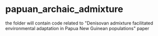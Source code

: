 # papuan_archaic_admixture
the folder will contain code related to "Denisovan admixture facilitated environmental adaptation in Papua New Guinean populations" paper
